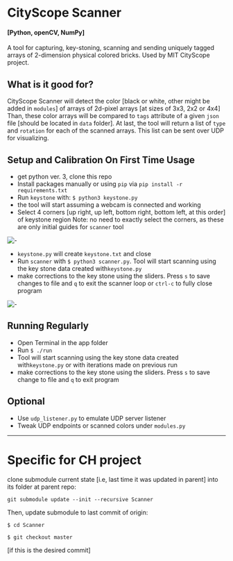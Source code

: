 # CityScope Scanner

#### [Python, openCV, NumPy]

A tool for capturing, key-stoning, scanning and sending uniquely tagged arrays of 2-dimension physical colored bricks. Used by MIT CityScope project.

## What is it good for?

CityScope Scanner will detect the color [black or white, other might be added in `modules`] of arrays of 2d-pixel arrays [at sizes of 3x3, 2x2 or 4x4] Than, these color arrays will be compared to `tags` attribute of a given `json` file [should be located in `data` folder]. At last, the tool will return a list of `type` and `rotation` for each of the scanned arrays. This list can be sent over UDP for visualizing.

## Setup and Calibration On First Time Usage

- get python ver. 3, clone this repo
- Install packages manually or using `pip` via `pip install -r requirements.txt`
- Run `keystone` with: `$ python3 keystone.py`
- the tool will start assuming a webcam is connected and working
- Select 4 corners [up right, up left, bottom right, bottom left, at this order] of keystone region
  Note: no need to exactly select the corners, as these are only initial guides for `scanner` tool

![-](IMG/keystone.gif "keystone")

- `keystone.py` will create `keystone.txt` and close
- Run `scanner` with `$ python3 scanner.py`. Tool will start scanning using the key stone data created with`keystone.py`
- make corrections to the key stone using the sliders. Press `s` to save changes to file and `q` to exit the scanner loop or `ctrl-c` to fully close program

![-](IMG/scanner.gif "keystone")

## Running Regularly

- Open Terminal in the app folder
- Run `$ ./run`
- Tool will start scanning using the key stone data created with`keystone.py` or with iterations made on previous run
- make corrections to the key stone using the sliders. Press `s` to save change to file and `q` to exit program

## Optional

- Use `udp_listener.py` to emulate UDP server listener
- Tweak UDP endpoints or scanned colors under `modules.py`

---

# Specific for CH project

clone submodule current state [i.e, last time it was updated in parent] into its folder at parent repo:

`git submodule update --init --recursive Scanner`

Then, update submodule to last commit of origin:

`$ cd Scanner`

`$ git checkout master`

[if this is the desired commit]

